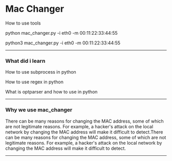 <h1>Mac Changer</h1>

<p>How to use tools</p>
<p>python mac_changer.py -i eth0 -m 00:11:22:33:44:55</p>
<p>python3 mac_changer.py -i eth0 -m 00:11:22:33:44:55</p>
<hr>
<h3>What did i learn</h3>
<p>How to use subprocess in python</p>
<p>How to use regex in python</p>
<p>What is optparser and how to use in python</p>
<hr>
<h3>Why we use mac_changer</h3>
<p>There can be many reasons for changing the MAC address, some of which are not legitimate reasons. For example, a hacker's attack on the local network by changing the MAC address will make it difficult to detect.There can be many reasons for changing the MAC address, some of which are not legitimate reasons. For example, a hacker's attack on the local network by changing the MAC address will make it difficult to detect.</p>
<hr>
